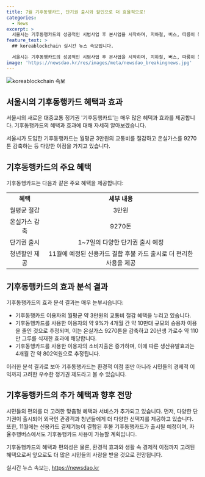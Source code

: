 ```yaml
---
title: 7월 기후동행카드, 단기권 출시와 할인으로 더 효율적으로!
categories:
  - News
excerpt: >
  서울시는 기후동행카드의 성공적인 시범사업 후 본사업을 시작하며, 지하철, 버스, 따릉이 등 무제한 대중교통을 월 6만5000원에 이용 가능하다. 이로 인해 이용자는 평균 3만원의 교통비를 절약하고, 온실가스 9270톤을 감축하는 효과가 있다. 또한, 외부활동 증가와 소비지출 증가로 생산유발효과가 약 802억원으로 추정되며, 20년생 가로수 약 110만 그루를 식재한 효과도 나타났다. 이에 시는 단기권 출시, 청년할인 등 맞춤혜택과 함께 문화시설 할인 혜택을 확대하고 있으며, 11월에는 신용카드 결합 후불 카드를 출시할 예정이다. 또한, 자율주행버스와 한강 리버버스에서도 이용 가능하며, 지하철 요금 인상에도 가격을 유지할 방침이다.
feature_text: >
  ## koreablockchain 실시간 뉴스 속보입니다.

  서울시는 기후동행카드의 성공적인 시범사업 후 본사업을 시작하며, 지하철, 버스, 따릉이 등 무제한 대중교통을 월 6만5000원에 이용 가능하다. 이로 인해 이용자는 평균 3만원의 교통비를 절약하고, 온실가스 9270톤을 감축하는 효과가 있다. 또한, 외부활동 증가와 소비지출 증가로 생산유발효과가 약 802억원으로 추정되며, 20년생 가로수 약 110만 그루를 식재한 효과도 나타났다. 이에 시는 단기권 출시, 청년할인 등 맞춤혜택과 함께 문화시설 할인 혜택을 확대하고 있으며, 11월에는 신용카드 결합 후불 카드를 출시할 예정이다. 또한, 자율주행버스와 한강 리버버스에서도 이용 가능하며, 지하철 요금 인상에도 가격을 유지할 방침이다.
image: 'https://newsdao.kr/res/images/meta/newsdao_breakingnews.jpg'
---
```


<p><img src="https://newsdao.kr/res/images/meta/newsdao_breakingnews.jpg" alt="koreablockchain 속보" /></p>

<h2 data-ke-size="size26">서울시의 기후동행카드 혜택과 효과</h2>

<p>서울시의 새로운 대중교통 정기권 '기후동행카드'는 매우 많은 혜택과 효과를 제공합니다. 기후동행카드의 혜택과 효과에 대해 자세히 알아보겠습니다.</p>

<p data-ke-size="size16">서울시가 도입한 기후동행카드는 월평균 3만원의 교통비를 절감하고 온실가스를 9270톤 감축하는 등 다양한 이점을 가지고 있습니다.</p>

<h2 data-ke-size="size26">기후동행카드의 주요 혜택</h2>

<p data-ke-size="size16">기후동행카드는 다음과 같은 주요 혜택을 제공합니다:</p>

<table>
    <tr>
        <td style="text-align: center; height: 17px;"><b>혜택</b></td>
        <td style="text-align: center; height: 17px;"><b>세부 내용</b></td>
    </tr>
    <tr>
        <td style="text-align: center; height: 17px;">월평균 절감</td>
        <td style="text-align: center; height: 17px;">3만원</td>
    </tr>
    <tr>
        <td style="text-align: center; height: 17px;">온실가스 감축</td>
        <td style="text-align: center; height: 17px;">9270톤</td>
    </tr>
    <tr>
        <td style="text-align: center; height: 17px;">단기권 출시</td>
        <td style="text-align: center; height: 17px;">1~7일의 다양한 단기권 출시 예정</td>
    </tr>
    <tr>
        <td style="text-align: center; height: 17px;">청년할인 제공</td>
        <td style="text-align: center; height: 17px;">11월에 예정된 신용카드 결합 후불 카드 출시로 더 편리한 사용을 제공</td>
    </tr>
</table>

<h2 data-ke-size="size26">기후동행카드의 효과 분석 결과</h2>

<p data-ke-size="size16">기후동행카드의 효과 분석 결과는 매우 눈부시습니다:</p>

<ul>
    <li>기후동행카드 이용자의 월평균 약 3만원의 교통비 절감 혜택을 누리고 있습니다.</li>
    <li>기후동행카드를 사용한 이용자의 약 9%가 4개월 간 약 10만대 규모의 승용차 이용을 줄인 것으로 추정되며, 이는 온실가스 9270톤을 감축하고 20년생 가로수 약 110만 그루를 식재한 효과에 해당합니다.</li>
    <li>기후동행카드를 사용한 이용자의 소비지출은 증가하며, 이에 따른 생산유발효과는 4개월 간 약 802억원으로 추정됩니다.</li>
</ul>

<p data-ke-size="size16">이러한 분석 결과로 보아 기후동행카드는 환경적 이점 뿐만 아니라 시민들의 경제적 이익까지 고려한 우수한 정기권 제도라고 볼 수 있습니다.</p>

<h2 data-ke-size="size26">기후동행카드의 추가 혜택과 향후 전망</h2>

<p data-ke-size="size16">시민들의 편의를 더 고려한 맞춤형 혜택과 서비스가 추가되고 있습니다. 먼저, 다양한 단기권이 출시되어 외국인 관광객과 청년들에게 더 다양한 선택지를 제공하고 있습니다. 또한, 11월에는 신용카드 결제기능이 결합된 후불 기후동행카드가 출시될 예정이며, 자율주행버스에서도 기후동행카드 사용이 가능할 계획입니다.</p>

<p data-ke-size="size16">기후동행카드의 혜택과 편의성은 물론, 환경적 효과와 생활 속 경제적 이점까지 고려된 혜택으로써 앞으로도 더 많은 시민들의 사랑을 받을 것으로 전망됩니다.</p>
실시간 뉴스 속보는, <a href="https://newsdao.kr" rel="dofollow">https://newsdao.kr</a>


